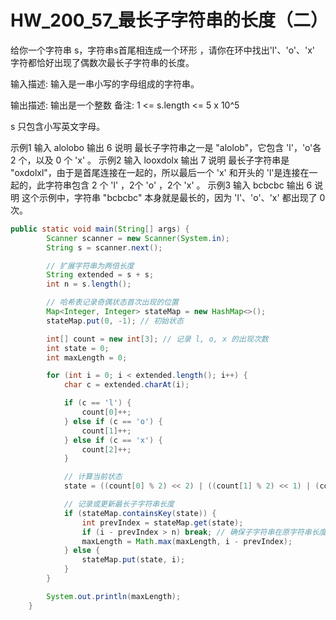 # HW_200_57_最长子字符串的长度（二）
给你一个字符串 s，字符串s首尾相连成一个环形 ，请你在环中找出'l'、'o'、'x' 字符都恰好出现了偶数次最长子字符串的长度。

输入描述:
输入是一串小写的字母组成的字符串。

输出描述:
输出是一个整数
备注:
1 <= s.length <= 5 x 10^5

s 只包含小写英文字母。

示例1
输入
alolobo
输出
6
说明
最长子字符串之一是 "alolob"，它包含 'l'，'o'各 2 个，以及 0 个 'x' 。
示例2
输入
looxdolx
输出
7
说明
最长子字符串是 "oxdolxl"，由于是首尾连接在一起的，所以最后一个 'x' 和开头的 'l'是连接在一起的，此字符串包含 2 个 'l' ，2个 'o' ，2个 'x' 。
示例3
输入
bcbcbc
输出
6
说明
这个示例中，字符串 "bcbcbc" 本身就是最长的，因为  'l'、'o'、'x' 都出现了 0 次。


```java
public static void main(String[] args) {
        Scanner scanner = new Scanner(System.in);
        String s = scanner.next();

        // 扩展字符串为两倍长度
        String extended = s + s;
        int n = s.length();

        // 哈希表记录奇偶状态首次出现的位置
        Map<Integer, Integer> stateMap = new HashMap<>();
        stateMap.put(0, -1); // 初始状态

        int[] count = new int[3]; // 记录 l, o, x 的出现次数
        int state = 0;
        int maxLength = 0;

        for (int i = 0; i < extended.length(); i++) {
            char c = extended.charAt(i);

            if (c == 'l') {
                count[0]++;
            } else if (c == 'o') {
                count[1]++;
            } else if (c == 'x') {
                count[2]++;
            }

            // 计算当前状态
            state = ((count[0] % 2) << 2) | ((count[1] % 2) << 1) | (count[2] % 2);

            // 记录或更新最长子字符串长度
            if (stateMap.containsKey(state)) {
                int prevIndex = stateMap.get(state);
                if (i - prevIndex > n) break; // 确保子字符串在原字符串长度内
                maxLength = Math.max(maxLength, i - prevIndex);
            } else {
                stateMap.put(state, i);
            }
        }

        System.out.println(maxLength);
    }
```